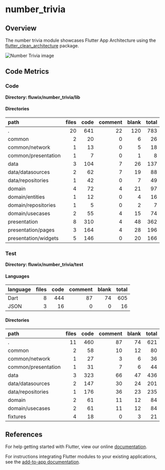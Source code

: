 # number_trivia

## Overview
The number trivia module showcases Flutter App Architecture using the [flutter_clean_architecture](https://pub.dev/packages/flutter_clean_architecture) package.

![Number Trivia image](https://github.com/limcheekin/fluwix/raw/main/number_trivia/images/thumbnail.png "Number Trivia image")

## Code Metrics
### Code
__Directory: fluwix/number_trivia/lib__

#### Directories
| path | files | code | comment | blank | total |
| :--- | ---: | ---: | ---: | ---: | ---: |
| . | 20 | 641 | 22 | 120 | 783 |
| common | 2 | 20 | 0 | 6 | 26 |
| common/network | 1 | 13 | 0 | 5 | 18 |
| common/presentation | 1 | 7 | 0 | 1 | 8 |
| data | 3 | 104 | 7 | 26 | 137 |
| data/datasources | 2 | 62 | 7 | 19 | 88 |
| data/repositories | 1 | 42 | 0 | 7 | 49 |
| domain | 4 | 72 | 4 | 21 | 97 |
| domain/entities | 1 | 12 | 0 | 4 | 16 |
| domain/repositories | 1 | 5 | 0 | 2 | 7 |
| domain/usecases | 2 | 55 | 4 | 15 | 74 |
| presentation | 8 | 310 | 4 | 48 | 362 |
| presentation/pages | 3 | 164 | 4 | 28 | 196 |
| presentation/widgets | 5 | 146 | 0 | 20 | 166 |

### Test
__Directory: fluwix/number_trivia/test__

#### Languages
| language | files | code | comment | blank | total |
| :--- | ---: | ---: | ---: | ---: | ---: |
| Dart | 8 | 444 | 87 | 74 | 605 |
| JSON | 3 | 16 | 0 | 0 | 16 |

#### Directories
| path | files | code | comment | blank | total |
| :--- | ---: | ---: | ---: | ---: | ---: |
| . | 11 | 460 | 87 | 74 | 621 |
| common | 2 | 58 | 10 | 12 | 80 |
| common/network | 1 | 27 | 3 | 6 | 36 |
| common/presentation | 1 | 31 | 7 | 6 | 44 |
| data | 3 | 323 | 66 | 47 | 436 |
| data/datasources | 2 | 147 | 30 | 24 | 201 |
| data/repositories | 1 | 176 | 36 | 23 | 235 |
| domain | 2 | 61 | 11 | 12 | 84 |
| domain/usecases | 2 | 61 | 11 | 12 | 84 |
| fixtures | 4 | 18 | 0 | 3 | 21 |

## References
For help getting started with Flutter, view our online
[documentation](https://flutter.dev/).

For instructions integrating Flutter modules to your existing applications,
see the [add-to-app documentation](https://flutter.dev/docs/development/add-to-app).
